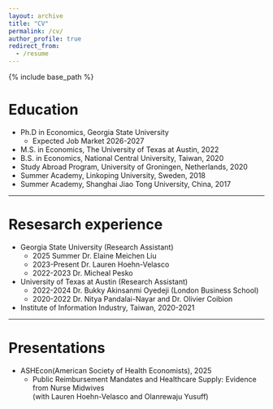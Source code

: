 ```yaml
---
layout: archive
title: "CV"
permalink: /cv/
author_profile: true
redirect_from:
  - /resume
---
```


{% include base_path %}

Education
======
* Ph.D in Economics, Georgia State University
  * Expected Job Market 2026-2027
* M.S. in Economics, The University of Texas at Austin, 2022
* B.S. in Economics, National Central University, Taiwan, 2020
* Study Abroad Program, University of Groningen, Netherlands, 2020
* Summer Academy, Linkoping University, Sweden, 2018
* Summer Academy, Shanghai Jiao Tong University, China, 2017

---

Resesarch experience
======
* Georgia State University (Research Assistant)
  * 2025 Summer Dr. Elaine Meichen Liu
  * 2023-Present Dr. Lauren Hoehn-Velasco
  * 2022-2023 Dr. Micheal Pesko  
* University of Texas at Austin (Research Assistant)
  * 2022-2024 Dr. Bukky Akinsanmi Oyedeji (London Business School)
  * 2020-2022 Dr. Nitya Pandalai-Nayar and Dr. Olivier Coibion 
* Institute of Information Industry, Taiwan, 2020-2021


---
  
Presentations
======
* ASHEcon(American Society of Health Economists), 2025
  * Public Reimbursement Mandates and Healthcare Supply: Evidence from Nurse Midwives  
  (with Lauren Hoehn-Velasco and Olanrewaju Yusuff)

